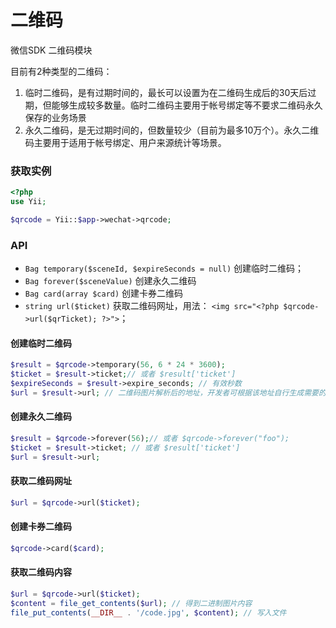# 二维码
微信SDK 二维码模块

目前有2种类型的二维码：

1. 临时二维码，是有过期时间的，最长可以设置为在二维码生成后的30天后过期，但能够生成较多数量。临时二维码主要用于帐号绑定等不要求二维码永久保存的业务场景
2. 永久二维码，是无过期时间的，但数量较少（目前为最多10万个）。永久二维码主要用于适用于帐号绑定、用户来源统计等场景。

### 获取实例

```php
<?php
use Yii;

$qrcode = Yii::$app->wechat->qrcode;
```

### API

* `Bag temporary($sceneId, $expireSeconds = null)` 创建临时二维码；
* `Bag forever($sceneValue)` 创建永久二维码
* `Bag card(array $card)` 创建卡券二维码
* `string url($ticket)` 获取二维码网址，用法： `<img src="<?php $qrcode->url($qrTicket); ?>">`；

#### 创建临时二维码

```php
$result = $qrcode->temporary(56, 6 * 24 * 3600);
$ticket = $result->ticket;// 或者 $result['ticket']
$expireSeconds = $result->expire_seconds; // 有效秒数
$url = $result->url; // 二维码图片解析后的地址，开发者可根据该地址自行生成需要的二维码图片
```

#### 创建永久二维码

```php
$result = $qrcode->forever(56);// 或者 $qrcode->forever("foo");
$ticket = $result->ticket; // 或者 $result['ticket']
$url = $result->url;
```

#### 获取二维码网址

```php
$url = $qrcode->url($ticket);
```

#### 创建卡券二维码

```php
$qrcode->card($card);
```

#### 获取二维码内容

```php
$url = $qrcode->url($ticket);
$content = file_get_contents($url); // 得到二进制图片内容
file_put_contents(__DIR__ . '/code.jpg', $content); // 写入文件
```